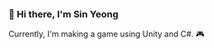 ### 👋 Hi there, I'm Sin Yeong

Currently, I'm making a game using Unity and C#. 🎮




<!--
Here are some ideas to get you started:

- 🔭 I’m currently working on ... 
- 🌱 I’m currently learning ... Unity ML-Agents for autonomous driving (AI Car)
- 👯 I’m looking to collaborate on ... 
- 🤔 I’m looking for help with ...
- 💬 Ask me about ... 
- 📫 How to reach me: ... 
- 😄 Pronouns: ... 
- ⚡ Fun fact: ...
-->
